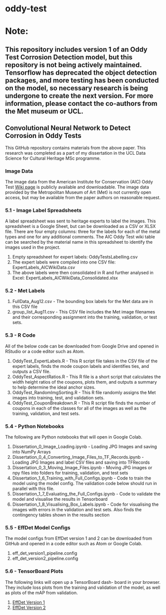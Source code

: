 # oddy-test

# Note:
## This repository includes version 1 of an Oddy Test Corrosion Detection model, but this repository is not being actively maintained. Tensorflow has deprecated the object detection packages, and more testing has been conducted on the model, so necessary research is being undergone to create the next version. For more information, please contact the co-authors from the Met museum or UCL. 

## Convolutional Neural Network to Detect Corrosion in Oddy Tests

This GitHub repository contains materials from the above paper. This research was completed as a part of my dissertation in the UCL Data Science for Cultural Heritage MSc programme.

### Image Data
The image data from the American Institute for Conservation (AIC) Oddy Test [Wiki page](https://www.conservation-wiki.com/wiki/Combined_Materials_Testing_Results) is publicly available and downloadable. The image data provided by the Metropolitan Museum of Art (Met) is not currently open access, but may be available from the paper authors on reasonable request.

### 5.1 - Image Label Spreadsheets
A label spreadsheet was sent to heritage experts to label the images. This spreadsheet is a Google Sheet, but can be downloaded as a CSV or XLSX file. There are four empty columns: three for the labels for each of the metal types and one for any additional comments. The AIC Oddy Test wiki table can be searched by the material name in this spreadsheet to identify the images used in the project. 
1. Empty spreadsheet for expert labels: OddyTestsLabelling.csv
2. The expert labels were compiled into one CSV file: ExpertLabels_AICWikiData.csv
3. The above labels were then consolidated in R and further analysed in Excel: ExpertLabels_AICWikiData_Consolidated.xlsx

### 5.2 - Met Labels
1. FullData_Aug12.csv - The bounding box labels for the Met data are in this CSV file
2. group_list_Aug11.csv - This CSV file includes the Met image filenames and their corresponding assignment into the training, validation, or test sets.

### 5.3 - R Code
All of the below code can be downloaded from Google Drive and opened in RStudio or a code editor such as Atom.
1. OddyTest_ExpertLabels.R - This R script file takes in the CSV file of the expert labels, finds the mode coupon labels and identifies ties, and outputs a CSV file.
2. OddyTest_AspectRatios.R - This R file is a short script that calculates the width height ratios of the coupons, plots them, and outputs a summary to help determine the ideal anchor sizes.
3. OddyTest_RandomImgSorting.R - This R file randomly assigns the Met images into training, test, and validation sets.
4. OddyTest_CouponBreakdown.R - This R script file finds the number of coupons in each of the classes for all of the images as well as the training, validation, and test sets.

### 5.4 - Python Notebooks
The following are Python notebooks that will open in Google Colab.
1. Dissertation_0_Image_Loading.ipynb - Loading JPG Images and saving into NumPy Arrays
2. Dissertation_0_4_Converting_Image_Files_to_TF_Records.ipynb - Loading JPG Images and label CSV files and saving into TFRecords
3. Dissertation_0_3_Moving_Image_Files.ipynb - Moving JPG images or npy files into folders for training, validation, and test sets
4. Dissertation_1_6_Training_with_Full_Configs.ipynb - Code to train the model using the model config. The validation code below should run in parallel with this file.
5. Dissertation_1_7_Evaluating_the_Full_Configs.ipynb - Code to validate the model and visualise the results in Tensorboard
6. Dissertation_1_8_Visualising_Box_Labels.ipynb - Code for visualising the images with errors in the validation and test sets. Also finds the contingency tables shown in the results section

### 5.5 - EffDet Model Configs
The model configs from EffDet version 1 and 2 can be downloaded from GitHub and opened in a code editor such as Atom or Google Colab.
1. eff_det_version1_pipeline.config
2. eff_det_version2_pipeline.config

### 5.6 - TensorBoard Plots
The following links will open up a TensorBoard dash- board in your browser. They include loss plots from the training and validation of the model, as well as plots of the mAP from validation.
1. [EffDet Version 1](https://tensorboard.dev/experiment/pK3VIZ5kQayZPEdFbcJXFQ)
2. [EffDet Version 2](https://tensorboard.dev/experiment/bl2gMwOIQd6qUNyRF4YmkA)
